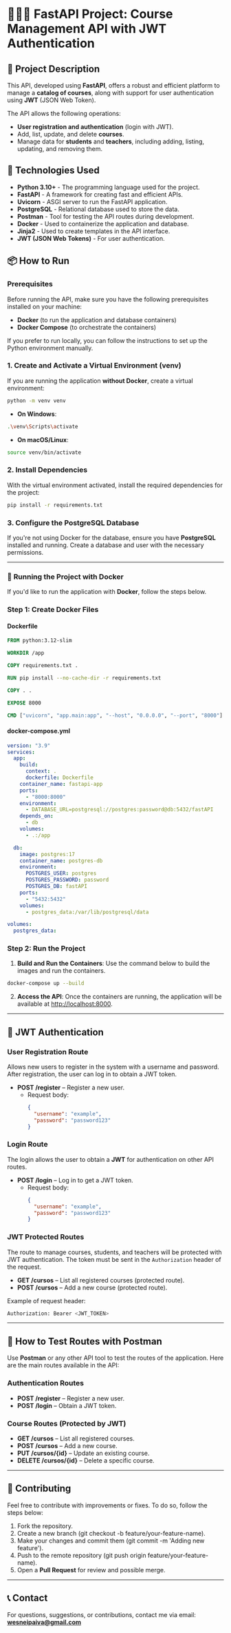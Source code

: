 
# 👨🏻‍💻 FastAPI Project: Course Management API with JWT Authentication

## 📄 Project Description
This API, developed using **FastAPI**, offers a robust and efficient platform to manage a **catalog of courses**, along with support for user authentication using **JWT** (JSON Web Token).

The API allows the following operations:

- **User registration and authentication** (login with JWT).
- Add, list, update, and delete **courses**.
- Manage data for **students** and **teachers**, including adding, listing, updating, and removing them.

## 🚀 Technologies Used
- **Python 3.10+** - The programming language used for the project.
- **FastAPI** - A framework for creating fast and efficient APIs.
- **Uvicorn** - ASGI server to run the FastAPI application.
- **PostgreSQL** - Relational database used to store the data.
- **Postman** - Tool for testing the API routes during development.
- **Docker** - Used to containerize the application and database.
- **Jinja2** - Used to create templates in the API interface.
- **JWT (JSON Web Tokens)** - For user authentication.

## 📦 How to Run

### Prerequisites
Before running the API, make sure you have the following prerequisites installed on your machine:

- **Docker** (to run the application and database containers)
- **Docker Compose** (to orchestrate the containers)

If you prefer to run locally, you can follow the instructions to set up the Python environment manually.

### 1. Create and Activate a Virtual Environment (venv)
If you are running the application **without Docker**, create a virtual environment:

```bash
python -m venv venv
```

- **On Windows**:
```bash
.\venv\Scripts\activate
```

- **On macOS/Linux**:
```bash
source venv/bin/activate
```

### 2. Install Dependencies
With the virtual environment activated, install the required dependencies for the project:

```bash
pip install -r requirements.txt
```

### 3. Configure the PostgreSQL Database
If you're not using Docker for the database, ensure you have **PostgreSQL** installed and running. Create a database and user with the necessary permissions.

---

### 🐳 **Running the Project with Docker**

If you'd like to run the application with **Docker**, follow the steps below.

### Step 1: Create Docker Files

#### **Dockerfile**

```Dockerfile
FROM python:3.12-slim

WORKDIR /app

COPY requirements.txt .

RUN pip install --no-cache-dir -r requirements.txt

COPY . .

EXPOSE 8000

CMD ["uvicorn", "app.main:app", "--host", "0.0.0.0", "--port", "8000"]
```

#### **docker-compose.yml**

```yaml
version: "3.9"
services:
  app:
    build:
      context: .
      dockerfile: Dockerfile
    container_name: fastapi-app
    ports:
      - "8000:8000"
    environment:
      - DATABASE_URL=postgresql://postgres:password@db:5432/fastAPI
    depends_on:
      - db
    volumes:
      - .:/app

  db:
    image: postgres:17
    container_name: postgres-db
    environment:
      POSTGRES_USER: postgres
      POSTGRES_PASSWORD: password
      POSTGRES_DB: fastAPI
    ports:
      - "5432:5432"
    volumes:
      - postgres_data:/var/lib/postgresql/data

volumes:
  postgres_data:
```

### Step 2: Run the Project

1. **Build and Run the Containers**: Use the command below to build the images and run the containers.

```bash
docker-compose up --build
```

2. **Access the API**: Once the containers are running, the application will be available at [http://localhost:8000](http://localhost:8000).

---

## 🔐 **JWT Authentication**

### User Registration Route
Allows new users to register in the system with a username and password. After registration, the user can log in to obtain a JWT token.

- **POST /register** – Register a new user.
  - Request body:
    ```json
    {
      "username": "example",
      "password": "password123"
    }
    ```

### Login Route
The login allows the user to obtain a **JWT** for authentication on other API routes.

- **POST /login** – Log in to get a JWT token.
  - Request body:
    ```json
    {
      "username": "example",
      "password": "password123"
    }
    ```

### JWT Protected Routes
The route to manage courses, students, and teachers will be protected with JWT authentication. The token must be sent in the `Authorization` header of the request.

- **GET /cursos** – List all registered courses (protected route).
- **POST /cursos** – Add a new course (protected route).

Example of request header:

```bash
Authorization: Bearer <JWT_TOKEN>
```

---

## 🚀 How to Test Routes with Postman

Use **Postman** or any other API tool to test the routes of the application. Here are the main routes available in the API:

### **Authentication Routes**
- **POST /register** – Register a new user.
- **POST /login** – Obtain a JWT token.

### **Course Routes (Protected by JWT)**
- **GET /cursos** – List all registered courses.
- **POST /cursos** – Add a new course.
- **PUT /cursos/{id}** – Update an existing course.
- **DELETE /cursos/{id}** – Delete a specific course.

---

## 📄 Contributing
Feel free to contribute with improvements or fixes. To do so, follow the steps below:

1. Fork the repository.
2. Create a new branch (git checkout -b feature/your-feature-name).
3. Make your changes and commit them (git commit -m 'Adding new feature').
4. Push to the remote repository (git push origin feature/your-feature-name).
5. Open a **Pull Request** for review and possible merge.

---

## 📞 Contact
For questions, suggestions, or contributions, contact me via email: **wesneipaiva@gmail.com**
